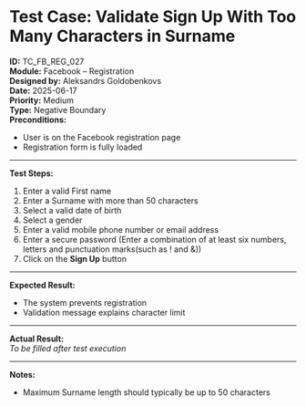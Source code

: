 # Test Case: Validate Sign Up With Too Many Characters in Surname

**ID:** TC_FB_REG_027  
**Module:** Facebook – Registration  
**Designed by:** Aleksandrs Goldobenkovs  
**Date:** 2025-06-17  
**Priority:** Medium  
**Type:** Negative Boundary  
**Preconditions:**  
- User is on the Facebook registration page  
- Registration form is fully loaded

---

**Test Steps:**

1. Enter a valid First name
2. Enter a Surname with more than 50 characters
3. Select a valid date of birth
4. Select a gender  
5. Enter a valid mobile phone number or email address
6. Enter a secure password (Enter a combination of at least six numbers, letters and punctuation marks(such as ! and &))  
7. Click on the **Sign Up** button

---

**Expected Result:**  
- The system prevents registration
- Validation message explains character limit

---

**Actual Result:**  
_To be filled after test execution_

---

**Notes:**    
- Maximum Surname length should typically be up to 50 characters
